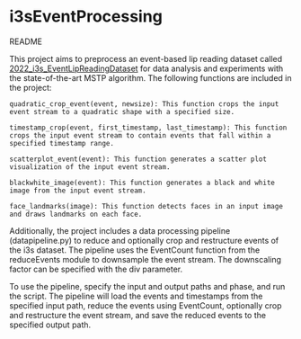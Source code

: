 # i3sEventProcessing
README

This project aims to preprocess an event-based lip reading dataset called [2022_i3s_EventLipReadingDataset](https://unice-my.sharepoint.com/:u:/g/personal/marcel-thomas_schweiker_etu_unice_fr/ER6pzPhLMWpPrI5doUP7HVQBl__Cpj3VIqI-clQ5vsRh2w?e=3w5bUo) for data analysis and experiments with the state-of-the-art MSTP algorithm. The following functions are included in the project:

    quadratic_crop_event(event, newsize): This function crops the input event stream to a quadratic shape with a specified size.

    timestamp_crop(event, first_timestamp, last_timestamp): This function crops the input event stream to contain events that fall within a specified timestamp range.

    scatterplot_event(event): This function generates a scatter plot visualization of the input event stream.

    blackwhite_image(event): This function generates a black and white image from the input event stream.

    face_landmarks(image): This function detects faces in an input image and draws landmarks on each face.

Additionally, the project includes a data processing pipeline (datapipeline.py) to reduce and optionally crop and restructure events of the i3s dataset. The pipeline uses the EventCount function from the reduceEvents module to downsample the event stream. The downscaling factor can be specified with the div parameter.

To use the pipeline, specify the input and output paths and phase, and run the script. The pipeline will load the events and timestamps from the specified input path, reduce the events using EventCount, optionally crop and restructure the event stream, and save the reduced events to the specified output path.
